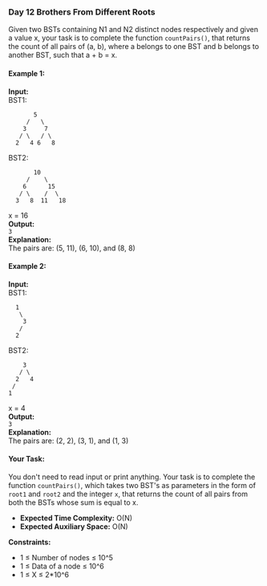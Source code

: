 ### Day 12 **Brothers From Different Roots**

Given two BSTs containing N1 and N2 distinct nodes respectively and given a value x, your task is to complete the function `countPairs()`, that returns the count of all pairs of (a, b), where a belongs to one BST and b belongs to another BST, such that a + b = x.

#### Example 1:

**Input:**  
BST1:
```
       5
     /   \
    3     7
   / \   / \
  2   4 6   8
```
BST2:
```
       10
     /    \
    6      15
   / \    /  \
  3   8  11   18
```
x = 16  
**Output:**  
`3`  
**Explanation:**  
The pairs are: (5, 11), (6, 10), and (8, 8)

#### Example 2:

**Input:**  
BST1:
```
  1
   \
    3
   /
  2
```
BST2:
```
    3
   / \
  2   4
 /     
1
```
x = 4  
**Output:**  
`3`  
**Explanation:**  
The pairs are: (2, 2), (3, 1), and (1, 3)

#### Your Task:
You don't need to read input or print anything. Your task is to complete the function `countPairs()`, which takes two BST's as parameters in the form of `root1` and `root2` and the integer `x`, that returns the count of all pairs from both the BSTs whose sum is equal to x.

- **Expected Time Complexity:** O(N)
- **Expected Auxiliary Space:** O(N)

**Constraints:**  
- 1 ≤ Number of nodes ≤ 10^5
- 1 ≤ Data of a node ≤ 10^6 
- 1 ≤ X ≤ 2*10^6